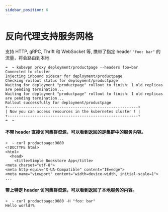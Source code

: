 ```yaml
---
sidebar_position: 6
---
```


# 反向代理支持服务网格

支持 HTTP, gRPC, Thrift 和 WebSocket 等, 携带了指定 header `"foo: bar"` 的流量，将会路由到本地

```shell
➜  ~ kubevpn proxy deployment/productpage --headers foo=bar
Connected to cluster
Injecting inbound sidecar for deployment/productpage
Checking rollout status for deployment/productpage
Waiting for deployment "productpage" rollout to finish: 1 old replicas are pending termination...
Waiting for deployment "productpage" rollout to finish: 1 old replicas are pending termination...
Rollout successfully for deployment/productpage
+----------------------------------------------------------+
| Now you can access resources in the kubernetes cluster ! |
+----------------------------------------------------------+
➜  ~
```

#### 不带 header 直接访问集群资源，可以看到返回的是集群中的服务内容。

```shell
➜  ~ curl productpage:9080
<!DOCTYPE html>
<html>
  <head>
    <title>Simple Bookstore App</title>
<meta charset="utf-8">
<meta http-equiv="X-UA-Compatible" content="IE=edge">
<meta name="viewport" content="width=device-width, initial-scale=1">
...
```

#### 带上特定 header 访问集群资源，可以看到返回了本地服务的内容。

```shell
➜  ~ curl productpage:9080 -H "foo: bar"
Hello world!%
```
